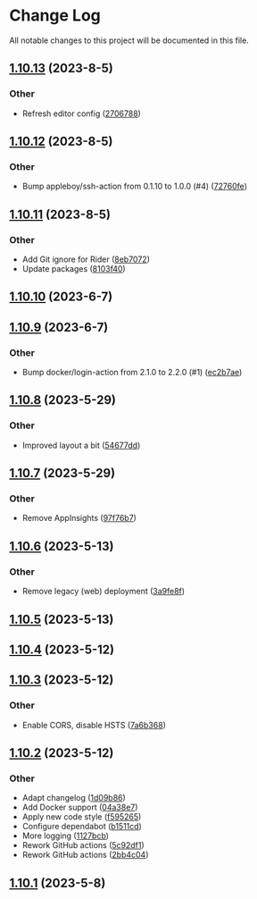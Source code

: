 # Change Log

All notable changes to this project will be documented in this file.

<a name="1.10.13"></a>
## [1.10.13](https://www.github.com/Amarok79/Bar-Web/releases/tag/v1.10.13) (2023-8-5)

### Other

* Refresh editor config ([2706788](https://www.github.com/Amarok79/Bar-Web/commit/270678813137deab0d7ce0f9ae4b279c2a6bcf8f))

<a name="1.10.12"></a>
## [1.10.12](https://www.github.com/Amarok79/Bar-Web/releases/tag/v1.10.12) (2023-8-5)

### Other

* Bump appleboy/ssh-action from 0.1.10 to 1.0.0 (#4) ([72760fe](https://www.github.com/Amarok79/Bar-Web/commit/72760fe43f4e62a9215fb94c774fa47e4ba41053))

<a name="1.10.11"></a>
## [1.10.11](https://www.github.com/Amarok79/Bar-Web/releases/tag/v1.10.11) (2023-8-5)

### Other

* Add Git ignore for Rider ([8eb7072](https://www.github.com/Amarok79/Bar-Web/commit/8eb7072a0729a0f90763a77ba0a020930163d6a8))
* Update packages ([8103f40](https://www.github.com/Amarok79/Bar-Web/commit/8103f40d16c31eb043e8e9a7623122ba3bcc100e))

<a name="1.10.10"></a>
## [1.10.10](https://www.github.com/Amarok79/Bar-Web/releases/tag/v1.10.10) (2023-6-7)

<a name="1.10.9"></a>
## [1.10.9](https://www.github.com/Amarok79/Bar-Web/releases/tag/v1.10.9) (2023-6-7)

### Other

* Bump docker/login-action from 2.1.0 to 2.2.0 (#1) ([ec2b7ae](https://www.github.com/Amarok79/Bar-Web/commit/ec2b7aefa0c3b6f93cb17681f4c31f99c2a3a44c))

<a name="1.10.8"></a>
## [1.10.8](https://www.github.com/Amarok79/Bar-Web/releases/tag/v1.10.8) (2023-5-29)

### Other

* Improved layout a bit ([54677dd](https://www.github.com/Amarok79/Bar-Web/commit/54677ddc7d3a4773df012c2691d52253c2319914))

<a name="1.10.7"></a>
## [1.10.7](https://www.github.com/Amarok79/Bar-Web/releases/tag/v1.10.7) (2023-5-29)

### Other

* Remove AppInsights ([97f76b7](https://www.github.com/Amarok79/Bar-Web/commit/97f76b7783d84b79c1ace31a7cf818b8877a72bd))

<a name="1.10.6"></a>
## [1.10.6](https://www.github.com/Amarok79/Bar-Web/releases/tag/v1.10.6) (2023-5-13)

### Other

* Remove legacy (web) deployment ([3a9fe8f](https://www.github.com/Amarok79/Bar-Web/commit/3a9fe8f3adc415c58c58ce0126c8f893f087de80))

<a name="1.10.5"></a>
## [1.10.5](https://www.github.com/Amarok79/Bar-Web/releases/tag/v1.10.5) (2023-5-13)

<a name="1.10.4"></a>
## [1.10.4](https://www.github.com/Amarok79/Bar-Web/releases/tag/v1.10.4) (2023-5-12)

<a name="1.10.3"></a>
## [1.10.3](https://www.github.com/Amarok79/Bar-Web/releases/tag/v1.10.3) (2023-5-12)

### Other

* Enable CORS, disable HSTS ([7a6b368](https://www.github.com/Amarok79/Bar-Web/commit/7a6b368fe609a43cae4446e6310783cf6a3b64cf))

<a name="1.10.2"></a>
## [1.10.2](https://www.github.com/Amarok79/Bar-Web/releases/tag/v1.10.2) (2023-5-12)

### Other

* Adapt changelog ([1d09b86](https://www.github.com/Amarok79/Bar-Web/commit/1d09b86db857cab63ff74df60baeeb5b29308cf5))
* Add Docker support ([04a38e7](https://www.github.com/Amarok79/Bar-Web/commit/04a38e7c0961b2a646b3ee047c736054ed45fdad))
* Apply new code style ([f595265](https://www.github.com/Amarok79/Bar-Web/commit/f5952654a9db43d5160b09dcb481c9d1d87ebf1a))
* Configure dependabot ([b1511cd](https://www.github.com/Amarok79/Bar-Web/commit/b1511cd89497c001d16bdfcf8a5f207283103dfc))
* More logging ([1127bcb](https://www.github.com/Amarok79/Bar-Web/commit/1127bcb3e3b803aca71d4124951b4e7206eae3a3))
* Rework GitHub actions ([5c92df1](https://www.github.com/Amarok79/Bar-Web/commit/5c92df1c9b134e4e5589d1e8045944aa284fced3))
* Rework GitHub actions ([2bb4c04](https://www.github.com/Amarok79/Bar-Web/commit/2bb4c049170347564169023931d9ae389792772c))

<a name="1.10.1"></a>
## [1.10.1](https://www.github.com/Amarok79/Bar-Web/releases/tag/v1.10.1) (2023-5-8)

